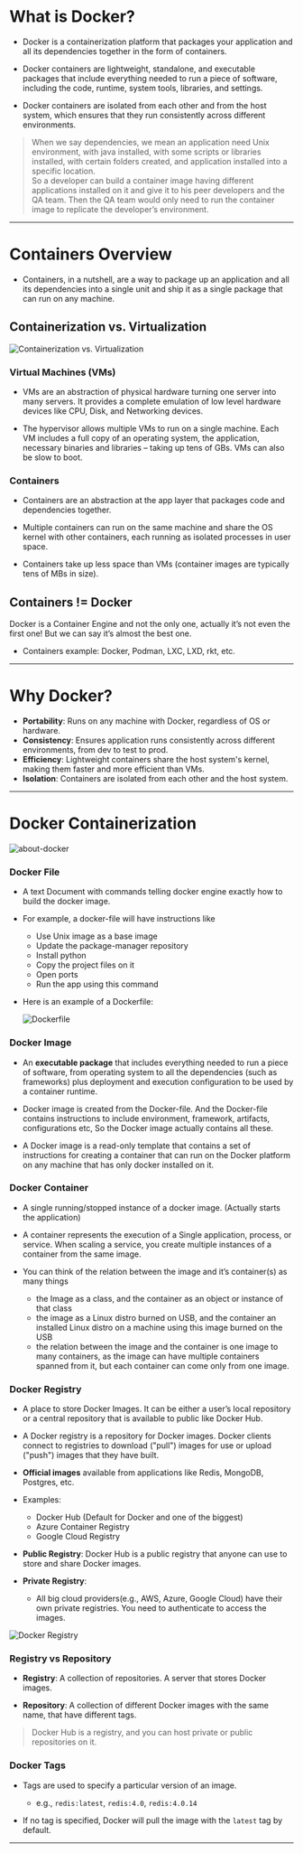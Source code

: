 # What is Docker?

- Docker is a containerization platform that packages your application and all its dependencies together in the form of containers.

- Docker containers are lightweight, standalone, and executable packages that include everything needed to run a piece of software, including the code, runtime, system tools, libraries, and settings.

- Docker containers are isolated from each other and from the host system, which ensures that they run consistently across different environments.

> When we say dependencies, we mean an application need Unix environment, with java installed, with some scripts or libraries installed, with certain folders created, and application installed into a specific location. <br>
So a developer can build a container image having different applications installed on it and give it to his peer developers and the QA team. Then the QA team would only need to run the container image to replicate the developer’s environment.

---------------------------------------------

# Containers Overview

- Containers, in a nutshell, are a way to package up an application and all its dependencies into a single unit and ship it as a single package that can run on any machine.

## Containerization vs. Virtualization

![Containerization vs. Virtualization](imgs/Containers_VirtualMachines.png)

### Virtual Machines (VMs)

- VMs are an abstraction of physical hardware turning one server into many servers. It provides a complete emulation of low level hardware devices like CPU, Disk, and Networking devices.

- The hypervisor allows multiple VMs to run on a single machine. Each VM includes a full copy of an operating system, the application, necessary binaries and libraries – taking up tens of GBs. VMs can also be slow to boot.

### Containers

- Containers are an abstraction at the app layer that packages code and dependencies together. 

- Multiple containers can run on the same machine and share the OS kernel with other containers, each running as isolated processes in user space.

- Containers take up less space than VMs (container images are typically tens of MBs in size).

## Containers != Docker

Docker is a Container Engine and not the only one, actually it’s not even the first one! But we can say it’s almost the best one.

- Containers example: Docker, Podman, LXC, LXD, rkt, etc.

---------------------------------------------

# Why Docker?

- **Portability**: Runs on any machine with Docker, regardless of OS or hardware.
- **Consistency**: Ensures application runs consistently across different environments, from dev to test to prod.
- **Efficiency**: Lightweight containers share the host system's kernel, making them faster and more efficient than VMs.
- **Isolation**: Containers are isolated from each other and the host system.

---------------------------------------------

# Docker Containerization

![about-docker](imgs/about-dockerworking.jpg)

### Docker File

- A text Document with commands telling docker engine exactly how to build the docker image.

- For example, a docker-file will have instructions like
    - Use Unix image as a base image
    - Update the package-manager repository
    - Install python
    - Copy the project files on it
    - Open ports
    - Run the app using this command

- Here is an example of a Dockerfile:

    ![Dockerfile](imgs/Dockerfile.png)

### Docker Image

- An **executable package** that includes everything needed to run a piece of software, from operating system to all the dependencies (such as frameworks) plus deployment and execution configuration to be used by a container runtime.

- Docker image is created from the Docker-file. And the Docker-file contains instructions to include environment, framework, artifacts, configurations etc, So the Docker image actually contains all these.

- A Docker image is a read-only template that contains a set of instructions for creating a container that can run on the Docker platform on any machine that has only docker installed on it. 

### Docker Container

- A single running/stopped instance of a docker image. (Actually starts the application)

- A container represents the execution of a Single application, process, or service. When scaling a service, you create multiple instances of a container from the same image.

- You can think of the relation between the image and it’s container(s) as many things
    - the Image as a class, and the container as an object or instance of that class
    - the image as a Linux distro burned on USB, and the container an installed Linux distro on a machine using this image burned on the USB
    - the relation between the image and the container is one image to many containers, as the image can have multiple containers spanned from it, but each container can come only from one image.

### Docker Registry

- A place to store Docker Images. It can be either a user’s local repository or a central repository that is available to public like Docker Hub.

- A Docker registry is a repository for Docker images. Docker clients connect to registries to download ("pull") images for use or upload ("push") images that they have built.

- **Official images** available from applications like Redis, MongoDB, Postgres, etc. 

- Examples:
    - Docker Hub (Default for Docker and one of the biggest)
    - Azure Container Registry
    - Google Cloud Registry

- **Public Registry**: Docker Hub is a public registry that anyone can use to store and share Docker images.

- **Private Registry**: 
    - All big cloud providers(e.g., AWS, Azure, Google Cloud) have their own private registries. You need to authenticate to access the images.


![Docker Registry](imgs/Docker-Registry.png)

### Registry vs Repository

- **Registry**: A collection of repositories. A server that stores Docker images.

- **Repository**: A collection of different Docker images with the same name, that have different tags.

> Docker Hub is a registry, and you can host private or public repositories on it.

### Docker Tags

- Tags are used to specify a particular version of an image.
    - e.g., `redis:latest`, `redis:4.0`, `redis:4.0.14`

- If no tag is specified, Docker will pull the image with the `latest` tag by default.

---------------------------------------------